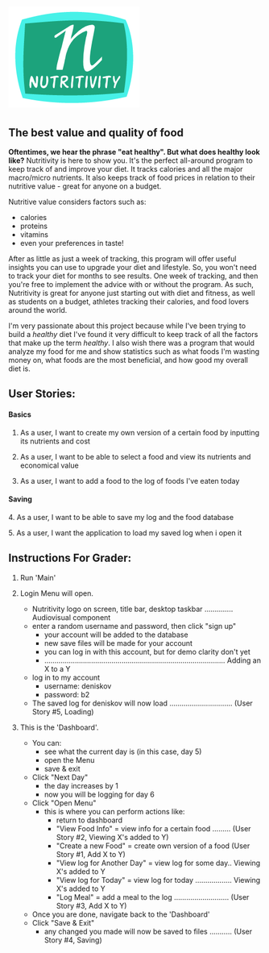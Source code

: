  # ![alt-text](data/NutritivityLogo.png)

## The best value and quality of food

**Oftentimes, we hear the phrase "eat healthy". But what does healthy look like?**
Nutritivity is here to show you. It's the perfect all-around program to keep track of
and improve your diet. It tracks calories and all the major macro/micro nutrients. It also keeps track of food prices in relation to their
nutritive value - great for anyone on a budget. 

Nutritive value considers factors such as: 
 - calories
 - proteins 
 - vitamins 
 - even your preferences in taste!
 
 After as little as just a week of tracking, this program will offer useful insights you can use to upgrade your diet
 and lifestyle. So, you won't need to track your diet for months to see results. One week of tracking, and then you're free
 to implement the advice with or without the program. As such, Nutritivity is great for anyone just starting out with diet
 and fitness, as well as students on a budget, athletes tracking their calories, and food lovers around the world.
 
I'm very passionate about this project because while I've been trying to build a *healthy* diet I've found it very 
difficult to keep track of all the factors that make up the term *healthy*. I also wish there was a program that would analyze my 
food for me and show statistics such as what foods I'm wasting money on, what foods are the most beneficial, and how 
good my overall diet is.

## User Stories:

#### Basics
1.  As a user, I want to create my own version of a certain food by inputting its nutrients and cost

2.  As a user, I want to be able to select a food and view its nutrients and economical value

3.  As a user, I want to add a food to the log of foods I've eaten today

#### Saving
4\. As a user, I want to be able to save my log and the food database

5\. As a user, I want the application to load my saved log when i open it


## Instructions For Grader:

1. Run 'Main'

2. Login Menu will open.
    - Nutritivity logo on screen, title bar, desktop taskbar .............. Audiovisual component
    - enter a random username and password, then click "sign up"
        - your account will be added to the database
        - new save files will be made for your account
        - you can log in with this account, but for demo clarity don't yet
        - ......................................................................................... Adding an X to a Y
    - log in to my account
        - username: deniskov 
        - password: b2 
    - The saved log for deniskov will now load ............................... (User Story #5, Loading)

3. This is the 'Dashboard'.
    - You can:
        - see what the current day is  (in this case, day 5)
        - open the Menu
        - save & exit
    - Click "Next Day"
        - the day increases by 1 
        - now you will be logging for day 6
    - Click "Open Menu"
        - this is where you can perform actions like:
            - return to dashboard
            - "View Food Info" = view info for a certain food ......... (User Story #2, Viewing X's added to Y)
            - "Create a new Food" = create own version of a food (User Story #1, Add X to Y)
            - "View log for Another Day" = view log for some day.. Viewing X's added to Y
            - "View log for Today" = view log for today ..................  Viewing X's added to Y
            - "Log Meal" = add a meal to the log ........................... (User Story #3, Add X to Y)
    - Once you are done, navigate back to the 'Dashboard'
    - Click "Save & Exit"
        - any changed you made will now be saved to files ........... (User Story #4, Saving)
    
            
     
